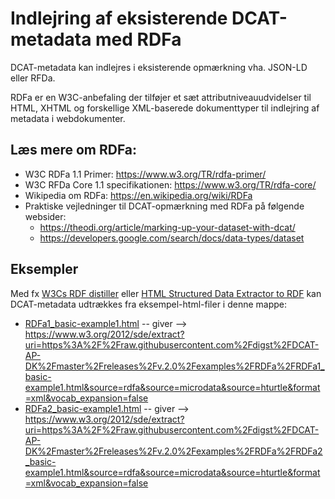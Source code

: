 # Indlejring af eksisterende DCAT-metadata med RDFa

DCAT-metadata kan indlejres i eksisterende opmærkning vha. JSON-LD eller RFDa. 

RDFa er en W3C-anbefaling der tilføjer et sæt attributniveauudvidelser til HTML, XHTML og forskellige XML-baserede dokumenttyper til indlejring af metadata i webdokumenter.

## Læs mere om RDFa:
- W3C RDFa 1.1 Primer: https://www.w3.org/TR/rdfa-primer/ 
- W3C RFDa Core 1.1 specifikationen:  https://www.w3.org/TR/rdfa-core/ 
- Wikipedia om RDFa: https://en.wikipedia.org/wiki/RDFa
- Praktiske vejledninger til DCAT-opmærkning med RDFa på følgende websider: 
  - https://theodi.org/article/marking-up-your-dataset-with-dcat/
  - https://developers.google.com/search/docs/data-types/dataset

## Eksempler
Med fx [W3Cs RDF distiller](https://www.w3.org/2012/pyRdfa/Overview.html) eller [HTML Structured Data Extractor to RDF](https://www.w3.org/2012/sde/) kan DCAT-metadata udtrækkes fra eksempel-html-filer i denne mappe:
- [RDFa1_basic-example1.html](https://htmlpreview.github.io/?https://raw.githubusercontent.com/digst/DCAT-AP-DK/master/releases/v.2.0/examples/RDFa/RDFa1_basic-example1.html)  -- giver --> https://www.w3.org/2012/sde/extract?uri=https%3A%2F%2Fraw.githubusercontent.com%2Fdigst%2FDCAT-AP-DK%2Fmaster%2Freleases%2Fv.2.0%2Fexamples%2FRDFa%2FRDFa1_basic-example1.html&source=rdfa&source=microdata&source=hturtle&format=xml&vocab_expansion=false
- [RDFa2_basic-example1.html](https://htmlpreview.github.io/?https://raw.githubusercontent.com/digst/DCAT-AP-DK/master/releases/v.2.0/examples/RDFa/RDFa2_basic-example1.html) -- giver --> https://www.w3.org/2012/sde/extract?uri=https%3A%2F%2Fraw.githubusercontent.com%2Fdigst%2FDCAT-AP-DK%2Fmaster%2Freleases%2Fv.2.0%2Fexamples%2FRDFa%2FRDFa2_basic-example1.html&source=rdfa&source=microdata&source=hturtle&format=xml&vocab_expansion=false





